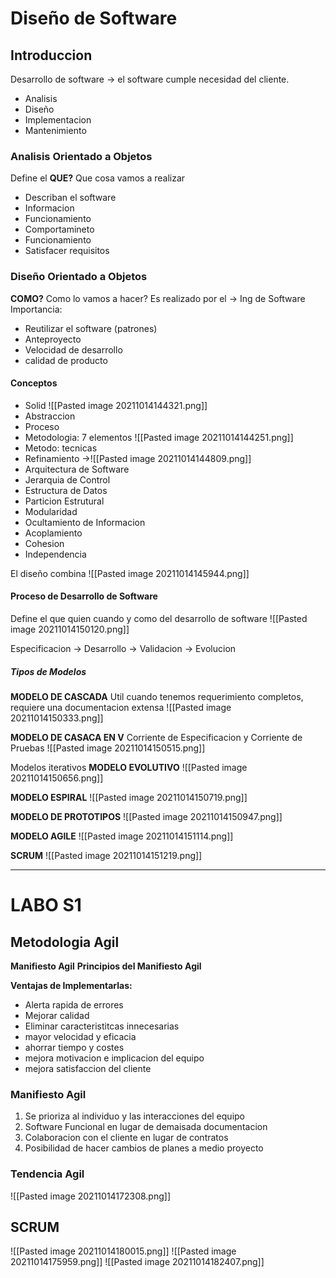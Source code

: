 # Diseño de Software
## Introduccion
Desarrollo de software -> el software cumple necesidad del cliente.
- Analisis
- Diseño
- Implementacion
- Mantenimiento


### Analisis Orientado a Objetos
Define el **QUE?** 
Que cosa vamos a realizar

- Describan el software 
- Informacion
- Funcionamiento 
- Comportamineto
- Funcionamiento
- Satisfacer requisitos

### Diseño Orientado a Objetos
**COMO?**
Como lo vamos a hacer?
Es realizado por el -> Ing de Software
Importancia:
- Reutilizar el software (patrones)
- Anteproyecto
- Velocidad de desarrollo 
- calidad de producto

#### Conceptos
- Solid ![[Pasted image 20211014144321.png]]
- Abstraccion
- Proceso
- Metodologia: 7 elementos ![[Pasted image 20211014144251.png]]
- Metodo: tecnicas
- Refinamiento ->![[Pasted image 20211014144809.png]]
- Arquitectura de Software
- Jerarquia de Control
- Estructura de Datos
- Particion Estrutural
- Modularidad
- Ocultamiento de Informacion
- Acoplamiento
- Cohesion
- Independencia

El diseño combina 
![[Pasted image 20211014145944.png]]

#### Proceso de Desarrollo de Software
Define el que quien cuando y como del desarrollo de software
![[Pasted image 20211014150120.png]]

Especificacion -> Desarrollo -> Validacion -> Evolucion

##### Tipos  de Modelos
**MODELO DE CASCADA**
Util cuando tenemos requerimiento completos, requiere una documentacion extensa
![[Pasted image 20211014150333.png]]

**MODELO DE CASACA EN V**
Corriente de Especificacion y Corriente de Pruebas
![[Pasted image 20211014150515.png]]

Modelos iterativos 
**MODELO EVOLUTIVO**
![[Pasted image 20211014150656.png]]

**MODELO ESPIRAL**
![[Pasted image 20211014150719.png]]

**MODELO DE PROTOTIPOS**
![[Pasted image 20211014150947.png]]

**MODELO AGILE**
![[Pasted image 20211014151114.png]]

**SCRUM**
![[Pasted image 20211014151219.png]]

***
# LABO S1

## Metodologia Agil
**Manifiesto Agil**
**Principios del Manifiesto Agil**

**Ventajas de Implementarlas:**
- Alerta rapida de errores
- Mejorar calidad
- Eliminar caracteristitcas innecesarias
- mayor velocidad y eficacia
- ahorrar tiempo y costes
- mejora motivacion e implicacion del equipo
- mejora satisfaccion del cliente

### Manifiesto Agil

1. Se prioriza al individuo y las interacciones del equipo
2. Software Funcional en lugar de demaisada documentacion
3. Colaboracion con el cliente en lugar de contratos
4. Posibilidad de hacer cambios de planes a medio proyecto

### Tendencia Agil

![[Pasted image 20211014172308.png]]

## SCRUM
![[Pasted image 20211014180015.png]]
![[Pasted image 20211014175959.png]]
![[Pasted image 20211014182407.png]]